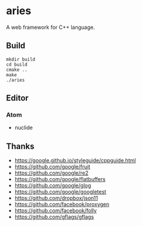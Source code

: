 # aries

A web framework for C++ language.

## Build
```
mkdir build
cd build
cmake ..
make
./aries
```

## Editor
### Atom
* nuclide

## Thanks

- <https://google.github.io/styleguide/cppguide.html>
- <https://github.com/google/fruit>
- <https://github.com/google/re2>
- <https://github.com/google/flatbuffers>
- <https://github.com/google/glog>
- <https://github.com/google/googletest>
- <https://github.com/dropbox/json11>
- <https://github.com/facebook/proxygen>
- <https://github.com/facebook/folly>
- <https://github.com/gflags/gflags>
